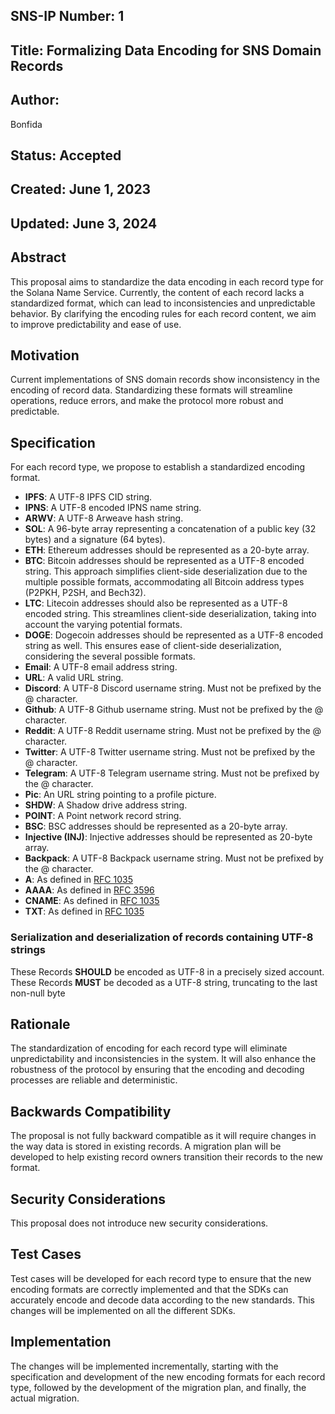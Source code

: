## SNS-IP Number: 1

## Title: Formalizing Data Encoding for SNS Domain Records

## Author:

Bonfida

## Status: Accepted

## Created: June 1, 2023

## Updated: June 3, 2024

## Abstract

This proposal aims to standardize the data encoding in each record type for the Solana Name Service. Currently, the content of each record lacks a standardized format, which can lead to inconsistencies and unpredictable behavior. By clarifying the encoding rules for each record content, we aim to improve predictability and ease of use.

## Motivation

Current implementations of SNS domain records show inconsistency in the encoding of record data. Standardizing these formats will streamline operations, reduce errors, and make the protocol more robust and predictable.

## Specification

For each record type, we propose to establish a standardized encoding format.

- **IPFS**: A UTF-8 IPFS CID string.
- **IPNS**: A UTF-8 encoded IPNS name string.
- **ARWV**: A UTF-8 Arweave hash string.
- **SOL**: A 96-byte array representing a concatenation of a public key (32 bytes) and a signature (64 bytes).
- **ETH**: Ethereum addresses should be represented as a 20-byte array.
- **BTC**: Bitcoin addresses should be represented as a UTF-8 encoded string. This approach simplifies client-side deserialization due to the multiple possible formats, accommodating all Bitcoin address types (P2PKH, P2SH, and Bech32).
- **LTC**: Litecoin addresses should also be represented as a UTF-8 encoded string. This streamlines client-side deserialization, taking into account the varying potential formats.
- **DOGE**: Dogecoin addresses should be represented as a UTF-8 encoded string as well. This ensures ease of client-side deserialization, considering the several possible formats.
- **Email**: A UTF-8 email address string.
- **URL**: A valid URL string.
- **Discord**: A UTF-8 Discord username string. Must not be prefixed by the @ character.
- **Github**: A UTF-8 Github username string. Must not be prefixed by the @ character.
- **Reddit**: A UTF-8 Reddit username string. Must not be prefixed by the @ character.
- **Twitter**: A UTF-8 Twitter username string. Must not be prefixed by the @ character.
- **Telegram**: A UTF-8 Telegram username string. Must not be prefixed by the @ character.
- **Pic**: An URL string pointing to a profile picture.
- **SHDW**: A Shadow drive address string.
- **POINT**: A Point network record string.
- **BSC**: BSC addresses should be represented as a 20-byte array.
- **Injective (INJ)**: Injective addresses should be represented as 20-byte array.
- **Backpack**: A UTF-8 Backpack username string. Must not be prefixed by the @ character.
- **A**: As defined in [RFC 1035](https://datatracker.ietf.org/doc/html/rfc1035)
- **AAAA**: As defined in [RFC 3596](https://datatracker.ietf.org/doc/rfc3596/)
- **CNAME**: As defined in [RFC 1035](https://datatracker.ietf.org/doc/html/rfc1035)
- **TXT**: As defined in [RFC 1035](https://datatracker.ietf.org/doc/html/rfc1035)

### Serialization and deserialization of records containing UTF-8 strings

These Records **SHOULD** be encoded as UTF-8 in a precisely sized account. These Records **MUST** be decoded as a UTF-8 string, truncating to the last non-null byte

## Rationale

The standardization of encoding for each record type will eliminate unpredictability and inconsistencies in the system. It will also enhance the robustness of the protocol by ensuring that the encoding and decoding processes are reliable and deterministic.

## Backwards Compatibility

The proposal is not fully backward compatible as it will require changes in the way data is stored in existing records. A migration plan will be developed to help existing record owners transition their records to the new format.

## Security Considerations

This proposal does not introduce new security considerations.

## Test Cases

Test cases will be developed for each record type to ensure that the new encoding formats are correctly implemented and that the SDKs can accurately encode and decode data according to the new standards. This changes will be implemented on all the different SDKs.

## Implementation

The changes will be implemented incrementally, starting with the specification and development of the new encoding formats for each record type, followed by the development of the migration plan, and finally, the actual migration.
